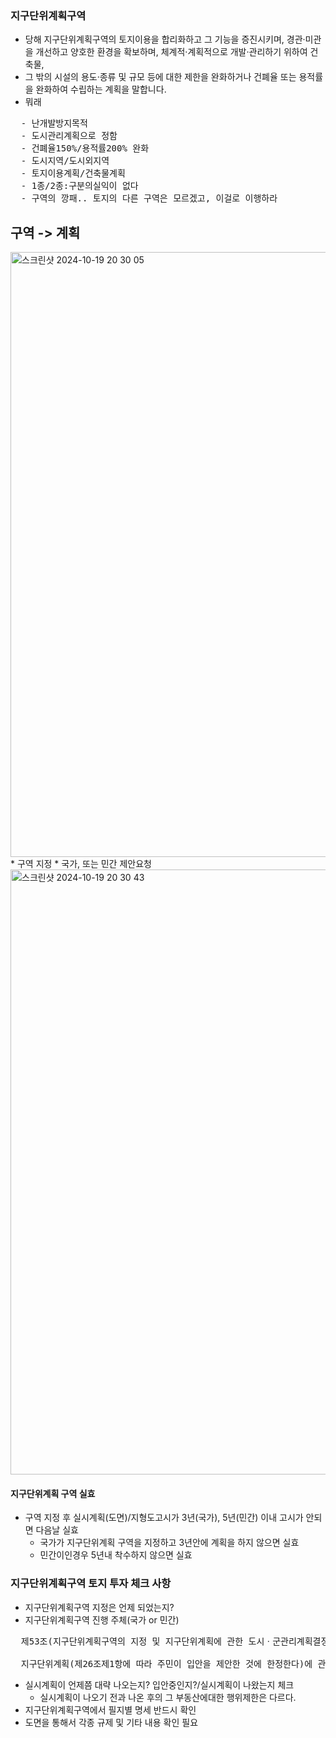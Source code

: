 ### 지구단위계획구역
- 당해 지구단위계획구역의 토지이용을 합리화하고 그 기능을 증진시키며, 경관·미관을 개선하고 양호한 환경을 확보하며, 체계적·계획적으로 개발·관리하기 위하여 건축물,
- 그 밖의 시설의 용도·종류 및 규모 등에 대한 제한을 완화하거나 건폐율 또는 용적률을 완화하여 수립하는 계획을 말합니다.
- 뭐래
<pre>
  - 난개발방지목적
  - 도시관리계획으로 정함
  - 건폐율150%/용적률200% 완화
  - 도시지역/도시외지역
  - 토지이용계획/건축물계획
  - 1종/2종:구분의실익이 없다
  - 구역의 깡패.. 토지의 다른 구역은 모르겠고, 이걸로 이행하라
</pre>

## 구역 -> 계획

<img width="968" alt="스크린샷 2024-10-19 20 30 05" src="https://github.com/user-attachments/assets/58a37f52-eccd-4d04-ad27-fe26453265fc">
* 구역 지정
  * 국가, 또는 민간 제안요청 

<img width="968" alt="스크린샷 2024-10-19 20 30 43" src="https://github.com/user-attachments/assets/34ed74a1-71e5-40ca-ab9b-c1829acaf325">

#### 지구단위계획 구역 실효
- 구역 지정 후 실시계획(도면)/지형도고시가 3년(국가), 5년(민간) 이내 고시가 안되면 다음날 실효
  * 국가가 지구단위계획 구역을 지정하고 3년안에 계획을 하지 않으면 실효
  * 민간이인경우 5년내 착수하지 않으면 실효

### 지구단위계획구역 토지 투자 체크 사항
- 지구단위계획구역 지정은 언제 되었는지?
- 지구단위계획구역 진행 주체(국가 or 민간)
<pre>
  제53조(지구단위계획구역의 지정 및 지구단위계획에 관한 도시ㆍ군관리계획결정의 실효 등) ① 지구단위계획구역의 지정에 관한 도시ㆍ군관리계획결정의 고시일부터 3년 이내에 그 지구단위계획구역에 관한 지구단위계획이 결정ㆍ고시(실시계획/지형도)되지 아니하면 그 3년이 되는 날의 다음날에 그 지구단위계획구역의 지정에 관한 도시ㆍ군관리계획결정은 효력을 잃는다. 다만, 다른 법률에서 지구단위계획의 결정(결정된 것으로 보는 경우를 포함한다)에 관하여 따로 정한 경우에는 그 법률에 따라 지구단위계획을 결정할 때까지 지구단위계획구역의 지정은 그 효력을 유지한다.
  
  지구단위계획(제26조제1항에 따라 주민이 입안을 제안한 것에 한정한다)에 관한 도시ㆍ군관리계획결정의 고시일부터 5년 이내에 이 법 또는 다른 법률에 따라 허가ㆍ인가ㆍ승인 등을 받아 사업이나 공사에 착수하지 아니하면 그 5년이 된 날의 다음날에 그 지구단위계획에 관한 도시ㆍ군관리계획결정은 효력을 잃는다. 이 경우 지구단위계획과 관련한 도시ㆍ군관리계획결정에 관한 사항은 해당 지구단위계획구역 지정 당시의 도시ㆍ군관리계획으로 환원된 것으로 본다. <신설 2015. 8. 11.>
</pre>
- 실시계획이 언제쯤 대략 나오는지? 입안중인지?/실시계획이 나왔는지 체크
   * 실시계획이 나오기 전과 나온 후의 그 부동산에대한 행위제한은 다르다.
- 지구단위계획구역에서 필지별 명세 반드시 확인
- 도면을 통해서 각종 규제 및 기타 내용 확인 필요
